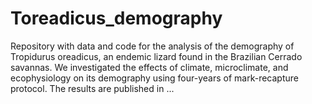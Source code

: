 # Toreadicus_demography
Repository with data and code for the analysis of the demography of Tropidurus oreadicus, an endemic lizard found in the Brazilian Cerrado savannas. We investigated the effects of climate, microclimate, and ecophysiology on its demography using four-years of mark-recapture protocol. The results are published in ...
